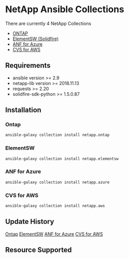 # NetApp Ansible Collections

There are currently 4 NetApp Collections
* [ONTAP](https://galaxy.ansible.com/netapp/ontap)
* [ElementSW (Solidfire)](https://galaxy.ansible.com/netapp/elementsw)
* [ANF for Azure](https://galaxy.ansible.com/netapp/azure)
* [CVS for AWS](https://galaxy.ansible.com/netapp/aws)

## Requirements
- ansible version >= 2.9
- netapp-lib version >= 2018.11.13
- requests >= 2.20
- solidfire-sdk-python >= 1.5.0.87

## Installation
### Ontap
```bash
ansible-galaxy collection install netapp.ontap
```
### ElementSW
```bash
ansible-galaxy collection install netapp.elementsw
```
### ANF for Azure
```bash
ansible-galaxy collection install netapp.azure
```
### CVS for AWS
```bash
ansible-galaxy collection install netapp.aws
```

## Update History
[Ontap](https://github.com/ansible/ansible_collections_netapp/blob/master/ansible_collections/netapp/ontap/README.md)
[ElementSW](https://github.com/ansible-collections/ansible_collections_netapp/blob/master/ansible_collections/netapp/elementsw/README.md)
[ANF for Azure](https://github.com/ansible-collections/ansible_collections_netapp/blob/master/ansible_collections/netapp/azure/README.md)
[CVS for AWS](https://github.com/ansible-collections/ansible_collections_netapp/blob/master/ansible_collections/netapp/aws/README.md)

## Resource Supported
